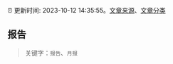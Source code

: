:alarm_clock: 更新时间: 2023-10-12 14:35:55。[文章来源](/README.md)、[文章分类](/TAGS.md)

## 报告


> 关键字：`报告`、`月报`



